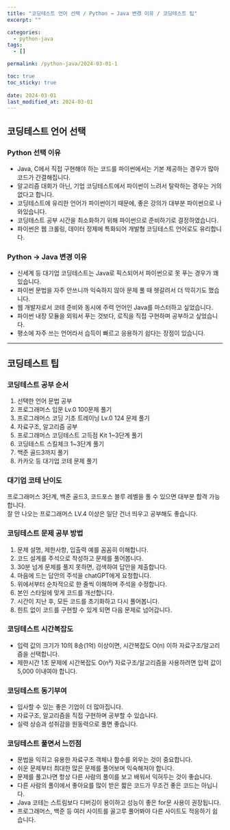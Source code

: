 ```yaml
---
title: "코딩테스트 언어 선택 / Python → Java 변경 이유 / 코딩테스트 팁"
excerpt: ""

categories:
  - python-java
tags:
  - []

permalink: /python-java/2024-03-01-1

toc: true
toc_sticky: true
 
date: 2024-03-01
last_modified_at: 2024-03-01
---
```


## 코딩테스트 언어 선택
 
### Python 선택 이유
- Java, C에서 직접 구현해야 하는 코드를 파이썬에서는 기본 제공하는 경우가 많아 코드가 간결해집니다.  
- 알고리즘 대회가 아닌, 기업 코딩테스트에서 파이썬이 느려서 탈락하는 경우는 거의 없다고 합니다.  
- 코딩테스트에 유리한 언어가 파이썬이기 때문에, 좋은 강의가 대부분 파이썬으로 나와있습니다.  
- 코딩테스트 공부 시간을 최소화하기 위해 파이썬으로 준비하기로 결정하였습니다.  
- 파이썬은 웹 크롤링, 데이터 정제에 특화되어 개발형 코딩테스트 언어로도 유리합니다.

### Python → Java 변경 이유
- 신세계 등 대기업 코딩테스트는 Java로 픽스되어서 파이썬으로 못 푸는 경우가 꽤 있습니다.  
- 파이썬 문법을 자주 안쓰니까 익숙하지 않아 문제 풀 때 헷갈려서 더 막히기도 했습니다.  
- 웹 개발자로서 코테 준비와 동시에 주력 언어인 Java를 마스터하고 싶었습니다.  
- 파이썬 내장 모듈을 외워서 푸는 것보다, 로직을 직접 구현하며 공부하고 싶었습니다.  
- 평소에 자주 쓰는 언어라서 습득이 빠르고 응용하기 쉽다는 장점이 있습니다.

---

## 코딩테스트 팁

### 코딩테스트 공부 순서
1. 선택한 언어 문법 공부
2. 프로그래머스 입문 Lv.0 100문제 풀기
3. 프로그래머스 코딩 기초 트레이닝 Lv.0 124 문제 풀기
4. 자료구조, 알고리즘 공부
5. 프로그래머스 코딩테스트 고득점 Kit 1~3단계 풀기
6. 코딩테스트 스킬체크 1~3단계 풀기
7. 백준 골드3까지 풀기
8. 카카오 등 대기업 코테 문제 풀기

### 대기업 코테 난이도
프로그래머스 3단계, 백준 골드3, 코드포스 블루 레벨을 풀 수 있으면 대부분 합격 가능합니다.  
잘 안 나오는 프로그래머스 LV.4 이상은 일단 건너 띄우고 공부해도 좋습니다.

### 코딩테스트 문제 공부 방법
1. 문제 설명, 제한사항, 입출력 예를 꼼꼼히 이해합니다.
2. 코드 설계를 주석으로 작성하고 문제를 풀어봅니다.
3. 30분 넘게 문제를 풀지 못하면, 검색하여 답안을 제출합니다.
4. 마음에 드는 답안의 주석을 chatGPT에게 요청합니다.
5. 위에서부터 순차적으로 한 줄씩 이해하며 주석을 수정합니다.
6. 본인 스타일에 맞게 코드를 개선합니다.
7. 시간이 지난 후, 모든 코드를 초기화하고 다시 풀어봅니다.
8. 힌트 없이 코드를 구현할 수 있게 되면 다음 문제로 넘어갑니다.

### 코딩테스트 시간복잡도
- 입력 값의 크기가 10의 8승(1억) 이상이면, 시간복잡도 O(n) 이하 자료구조/알고리즘을 선택합니다.
- 제한시간 1초 문제에 시간복잡도 O(n²) 자료구조/알고리즘을 사용하려면 입력 값이 5,000 이내여야 합니다.

### 코딩테스트 동기부여
- 입사할 수 있는 좋은 기업이 더 많아집니다.
- 자료구조, 알고리즘을 직접 구현하며 공부할 수 있습니다.
- 실력 상승과 성취감을 원동력으로 풀면 좋습니다.

### 코딩테스트 풀면서 느낀점
- 문법을 익히고 유용한 자료구조 객체나 함수를 외우는 것이 중요합니다.
- 쉬운 문제부터 최대한 많은 문제를 풀어보며 익숙해져야 합니다.
- 문제를 풀고나면 항상 다른 사람의 풀이를 보고 배워서 익혀두는 것이 좋습니다.
- 다른 사람의 풀이에서 좋아요를 많이 받은 짧은 코드가 무조건 좋은 코드는 아닙니다.
- Java 코테는 스트림보다 디버깅이 용이하고 성능이 좋은 for문 사용이 권장됩니다.
- 프로그래머스, 백준 등 여러 사이트를 골고루 풀어봐야 다른 사이트도 적응하기 쉽습니다.